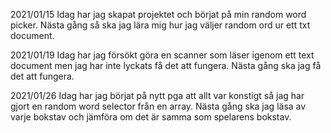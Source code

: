 2021/01/15
Idag har jag skapat projektet och börjat på min random word picker. 
Nästa gång så ska jag lära mig hur jag väljer random ord ur ett txt document.

2021/01/19
Idag har jag försökt göra en scanner som läser igenom ett text document men jag har inte lyckats få det att fungera.
Nästa gång ska jag få det att fungera.

2021/01/26
Idag har jag börjat på nytt pga att allt var konstigt så jag har gjort en random word selector från en array. 
Nästa gång ska jag läsa av varje bokstav och jämföra om det är samma som spelarens bokstav.
